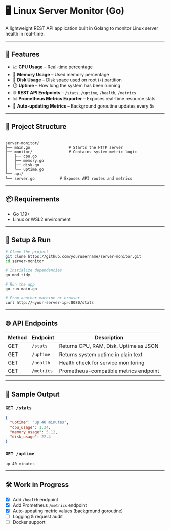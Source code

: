 # 🖥️ Linux Server Monitor (Go)

A lightweight REST API application built in Golang to monitor Linux server health in real-time.

---

## 🚀 Features

- 📈 **CPU Usage** – Real-time percentage
- 💾 **Memory Usage** – Used memory percentage
- 🧮 **Disk Usage** – Disk space used on root (`/`) partition
- ⏱️ **Uptime** – How long the system has been running
- 🌐 **REST API Endpoints** – `/stats`, `/uptime`, `/health`, `/metrics`
- 📊 **Prometheus Metrics Exporter** – Exposes real-time resource stats
- 🔁 **Auto-updating Metrics** – Background goroutine updates every 5s

---

## 📁 Project Structure

```

server-monitor/
├── main.go                 # Starts the HTTP server
├── monitor/                # Contains system metric logic
│   ├── cpu.go
│   ├── memory.go
│   ├── disk.go
│   └── uptime.go
└── api/
└── server.go           # Exposes API routes and metrics

````

---

## 📦 Requirements

- Go 1.19+
- Linux or WSL2 environment

---

## 🔧 Setup & Run

```bash
# Clone the project
git clone https://github.com/yourusername/server-monitor.git
cd server-monitor

# Initialize dependencies
go mod tidy

# Run the app
go run main.go

# From another machine or browser
curl http://<your-server-ip>:8080/stats
````

---

## 🌐 API Endpoints

| Method | Endpoint   | Description                            |
| ------ | ---------- | -------------------------------------- |
| GET    | `/stats`   | Returns CPU, RAM, Disk, Uptime as JSON |
| GET    | `/uptime`  | Returns system uptime in plain text    |
| GET    | `/health`  | Health check for service monitoring    |
| GET    | `/metrics` | Prometheus-compatible metrics endpoint |

---

## 📸 Sample Output

### `GET /stats`

```json
{
  "uptime": "up 40 minutes",
  "cpu_usage": 1.34,
  "memory_usage": 5.12,
  "disk_usage": 22.4
}
```

### `GET /uptime`

```
up 40 minutes
```

---

## 🛠️ Work in Progress

* [x] Add `/health` endpoint
* [x] Add Prometheus `/metrics` endpoint
* [x] Auto-updating metric values (background goroutine)
* [ ] Logging & request audit
* [ ] Docker support
